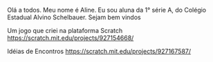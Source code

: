 Olá a todos.
Meu nome é Aline.
Eu sou aluna da 1° série A, do Colégio Estadual Alvino Schelbauer.
Sejam bem vindos 

Um jogo que criei na plataforma Scratch
https://scratch.mit.edu/projects/927154668/

Idéias de Encontros
https://scratch.mit.edu/projects/927167587/
